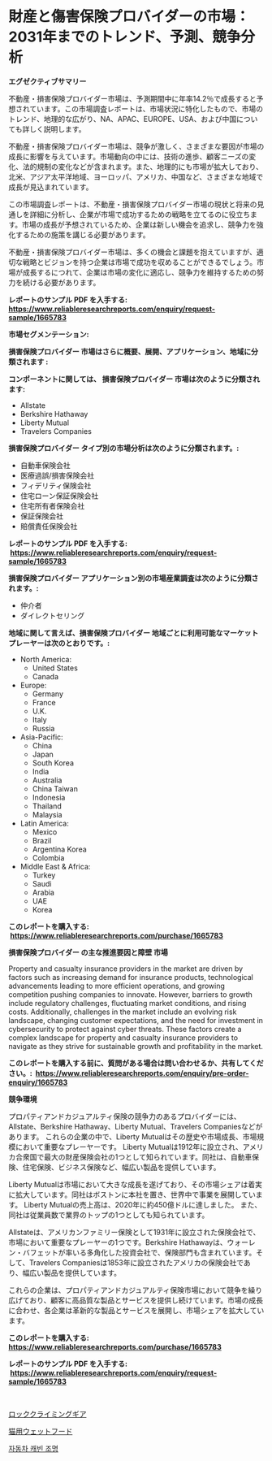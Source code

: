 <p><h1>財産と傷害保険プロバイダーの市場：2031年までのトレンド、予測、競争分析</h1></p><p><strong>エグゼクティブサマリー</strong></p>
<p><p>不動産・損害保険プロバイダー市場は、予測期間中に年率14.2％で成長すると予想されています。この市場調査レポートは、市場状況に特化したもので、市場のトレンド、地理的な広がり、NA、APAC、EUROPE、USA、および中国についても詳しく説明します。</p><p>不動産・損害保険プロバイダー市場は、競争が激しく、さまざまな要因が市場の成長に影響を与えています。市場動向の中には、技術の進歩、顧客ニーズの変化、法的規制の変化などが含まれます。また、地理的にも市場が拡大しており、北米、アジア太平洋地域、ヨーロッパ、アメリカ、中国など、さまざまな地域で成長が見込まれています。</p><p>この市場調査レポートは、不動産・損害保険プロバイダー市場の現状と将来の見通しを詳細に分析し、企業が市場で成功するための戦略を立てるのに役立ちます。市場の成長が予想されているため、企業は新しい機会を追求し、競争力を強化するための施策を講じる必要があります。</p><p>不動産・損害保険プロバイダー市場は、多くの機会と課題を抱えていますが、適切な戦略とビジョンを持つ企業は市場で成功を収めることができるでしょう。市場が成長するにつれて、企業は市場の変化に適応し、競争力を維持するための努力を続ける必要があります。</p></p>
<p><strong>レポートのサンプル PDF を入手する: <a href="https://www.reliableresearchreports.com/enquiry/request-sample/1665783">https://www.reliableresearchreports.com/enquiry/request-sample/1665783</a></strong></p>
<p><strong>市場セグメンテーション:</strong></p>
<p><strong> 損害保険プロバイダー 市場はさらに概要、展開、アプリケーション、地域に分類されます :</strong></p>
<p><strong>コンポーネントに関しては、 損害保険プロバイダー 市場は次のように分類されます: &nbsp;</strong></p>
<p><ul><li>Allstate</li><li>Berkshire Hathaway</li><li>Liberty Mutual</li><li>Travelers Companies</li></ul></p>
<p><strong> 損害保険プロバイダー タイプ別の市場分析は次のように分類されます。:</strong></p>
<p><ul><li>自動車保険会社</li><li>医療過誤/損害保険会社</li><li>フィデリティ保険会社</li><li>住宅ローン保証保険会社</li><li>住宅所有者保険会社</li><li>保証保険会社</li><li>賠償責任保険会社</li></ul></p>
<p><strong>レポートのサンプル PDF を入手する: &nbsp;<a href="https://www.reliableresearchreports.com/enquiry/request-sample/1665783">https://www.reliableresearchreports.com/enquiry/request-sample/1665783</a></strong></p>
<p><strong> 損害保険プロバイダー アプリケーション別の市場産業調査は次のように分類されます。:</strong></p>
<p><ul><li>仲介者</li><li>ダイレクトセリング</li></ul></p>
<p><strong>地域に関して言えば、損害保険プロバイダー 地域ごとに利用可能なマーケットプレーヤーは次のとおりです。:</strong></p>
<p><ul>
    <li>
        North America:
        <ul>
            <li>United States</li>
            <li>Canada</li>
        </ul>
    </li>
    <li>
        Europe:
        <ul>
            <li>Germany</li>
            <li>France</li>
            <li>U.K.</li>
            <li>Italy</li>
            <li>Russia</li>
        </ul>
    </li>
    <li>
        Asia-Pacific:
        <ul>
            <li>China</li>
            <li>Japan</li>
            <li>South Korea</li>
            <li>India</li>
            <li>Australia</li>
            <li>China Taiwan</li>
            <li>Indonesia</li>
            <li>Thailand</li>
            <li>Malaysia</li>
        </ul>
    </li>
    <li>
        Latin America:
        <ul>
            <li>Mexico</li>
            <li>Brazil</li>
            <li>Argentina Korea</li>
            <li>Colombia</li>
        </ul>
    </li>
    <li>
        Middle East & Africa:
        <ul>
            <li>Turkey</li>
            <li>Saudi</li>
            <li>Arabia</li>
            <li>UAE</li>
            <li>Korea</li>
        </ul>
    </li>
    </ul></p>
<p><strong>このレポートを購入する: &nbsp;<a href="https://www.reliableresearchreports.com/purchase/1665783">https://www.reliableresearchreports.com/purchase/1665783</a></strong></p>
<p><strong>損害保険プロバイダー の主な推進要因と障壁 市場</strong></p>
<p><p>Property and casualty insurance providers in the market are driven by factors such as increasing demand for insurance products, technological advancements leading to more efficient operations, and growing competition pushing companies to innovate. However, barriers to growth include regulatory challenges, fluctuating market conditions, and rising costs. Additionally, challenges in the market include an evolving risk landscape, changing customer expectations, and the need for investment in cybersecurity to protect against cyber threats. These factors create a complex landscape for property and casualty insurance providers to navigate as they strive for sustainable growth and profitability in the market.</p></p>
<p><strong>このレポートを購入する前に、質問がある場合は問い合わせるか、共有してください。:&nbsp; <a href="https://www.reliableresearchreports.com/enquiry/pre-order-enquiry/1665783">https://www.reliableresearchreports.com/enquiry/pre-order-enquiry/1665783</a></strong></p>
<p><strong>競争環境</strong></p>
<p><p>プロパティアンドカジュアルティ保険の競争力のあるプロバイダーには、Allstate、Berkshire Hathaway、Liberty Mutual、Travelers Companiesなどがあります。 これらの企業の中で、Liberty Mutualはその歴史や市場成長、市場規模において重要なプレーヤーです。 Liberty Mutualは1912年に設立され、アメリカ合衆国で最大の財産保険会社の1つとして知られています。同社は、自動車保険、住宅保険、ビジネス保険など、幅広い製品を提供しています。</p><p>Liberty Mutualは市場において大きな成長を遂げており、その市場シェアは着実に拡大しています。同社はボストンに本社を置き、世界中で事業を展開しています。 Liberty Mutualの売上高は、2020年に約450億ドルに達しました。 また、同社は従業員数で業界のトップの1つとしても知られています。</p><p>Allstateは、アメリカンファミリー保険として1931年に設立された保険会社で、市場において重要なプレーヤーの1つです。Berkshire Hathawayは、ウォーレン・バフェットが率いる多角化した投資会社で、保険部門も含まれています。そして、Travelers Companiesは1853年に設立されたアメリカの保険会社であり、幅広い製品を提供しています。</p><p>これらの企業は、プロパティアンドカジュアルティ保険市場において競争を繰り広げており、顧客に高品質な製品とサービスを提供し続けています。市場の成長に合わせ、各企業は革新的な製品とサービスを展開し、市場シェアを拡大しています。</p></p>
<p><strong>このレポートを購入する: &nbsp; <a href="https://www.reliableresearchreports.com/purchase/1665783">https://www.reliableresearchreports.com/purchase/1665783</a></strong></p>
<p><strong>レポートのサンプル PDF を入手する: &nbsp;<a href="https://www.reliableresearchreports.com/enquiry/request-sample/1665783">https://www.reliableresearchreports.com/enquiry/request-sample/1665783</a></strong><strong></strong></p>
<p>&nbsp;</p>
<p><p><a href="https://medium.com/@kaitlensen45645/%E3%83%AD%E3%83%83%E3%82%AF%E3%82%AF%E3%83%A9%E3%82%A4%E3%83%9F%E3%83%B3%E3%82%B0%E3%82%AE%E3%82%A2%E5%B8%82%E5%A0%B4%E3%81%AF-%E5%B8%82%E5%A0%B4%E3%82%B7%E3%82%A7%E3%82%A2-%E5%B8%82%E5%A0%B4%E5%8B%95%E5%90%91-%E5%B8%82%E5%A0%B4%E6%88%90%E9%95%B7%E3%81%AB%E9%96%A2%E3%81%99%E3%82%8B%E6%83%85%E5%A0%B1%E3%82%92%E6%8F%90%E4%BE%9B%E3%81%97%E3%81%BE%E3%81%99-9790d1bbfb32">ロッククライミングギア</a></p><p><a href="https://medium.com/@evekerluke2023/2024%E5%B9%B4%E3%81%8B%E3%82%892031%E5%B9%B4%E3%81%BE%E3%81%A7%E3%81%AE%E6%9C%9F%E9%96%93%E3%81%AB%E4%BA%88%E6%B8%AC%E3%81%95%E3%82%8C%E3%82%8B-%E7%8C%AB%E7%94%A8%E3%82%A6%E3%82%A7%E3%83%83%E3%83%88%E3%83%95%E3%83%BC%E3%83%89%E5%B8%82%E5%A0%B4%E3%81%AE%E5%88%86%E6%9E%90%E3%81%A8%E3%82%B5%E3%82%A4%E3%82%BA%E4%BA%88%E6%B8%AC-341aca2a0b8a">猫用ウェットフード</a></p><p><a href="https://medium.com/@ralphyjames/%EC%9E%90%EB%8F%99%EC%B0%A8-%EC%8B%A4%EB%82%B4-%EC%A1%B0%EB%AA%85-%EC%8B%9C%EC%9E%A5-%EC%84%B1%EA%B3%B5%EC%A0%81%EC%9D%B8-%EB%B9%84%EC%A6%88%EB%8B%88%EC%8A%A4-%EC%A0%84%EB%9E%B5%EC%9D%98-%EC%97%B4%EC%87%A0-2031%EB%85%84%EA%B9%8C%EC%A7%80-%EC%98%88%EC%B8%A1-4c914e85b9e3">자동차 캐빈 조명</a></p></p>
